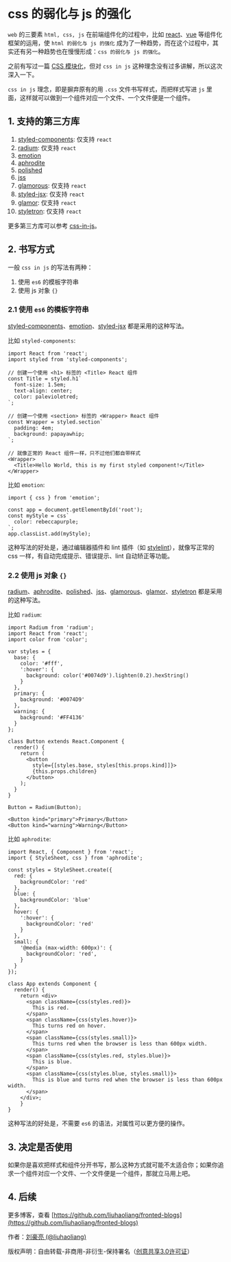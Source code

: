 # css 的弱化与 js 的强化

`web` 的三要素 `html, css, js` 在前端组件化的过程中，比如 [react](https://github.com/facebook/react)、[vue](https://github.com/vuejs/vue) 等组件化框架的运用，使 `html 的弱化与 js 的强化` 成为了一种趋势，而在这个过程中，其实还有另一种趋势也在慢慢形成：`css 的弱化与 js 的强化`。

之前有写过一篇 [CSS 模块化](https://github.com/liuhaoliang/fronted-blogs/blob/master/advanced/1.md)，但对 `css in js` 这种理念没有过多讲解，所以这次深入一下。

`css in js` 理念，即是摒弃原有的用 `.css` 文件书写样式，而把样式写进 `js` 里面，这样就可以做到一个组件对应一个文件、一个文件便是一个组件。

## 1. 支持的第三方库

1. [styled-components](https://github.com/styled-components/styled-components): 仅支持 `react`
2. [radium](https://github.com/FormidableLabs/radium): 仅支持 `react`
3. [emotion](https://github.com/emotion-js/emotion)
4. [aphrodite](https://github.com/Khan/aphrodite)
5. [polished](https://github.com/styled-components/polished)
6. [jss](https://github.com/cssinjs/jss)
7. [glamorous](https://github.com/paypal/glamorous): 仅支持 `react`
8. [styled-jsx](https://github.com/zeit/styled-jsx): 仅支持 `react`
9. [glamor](https://github.com/threepointone/glamor): 仅支持 `react`
10. [styletron](https://github.com/styletron/styletron): 仅支持 `react`

更多第三方库可以参考 [css-in-js](https://github.com/MicheleBertoli/css-in-js)。

## 2. 书写方式

一般 `css in js` 的写法有两种：

1. 使用 `es6` 的模板字符串
2. 使用 js 对象 `{}`

### 2.1 使用 `es6` 的模板字符串

[styled-components](https://github.com/styled-components/styled-components)、[emotion](https://github.com/emotion-js/emotion)、[styled-jsx](https://github.com/zeit/styled-jsx) 都是采用的这种写法。

比如 `styled-components`: 

```
import React from 'react';
import styled from 'styled-components';

// 创建一个使用 <h1> 标签的 <Title> React 组件
const Title = styled.h1`
  font-size: 1.5em;
  text-align: center;
  color: palevioletred;
`;

// 创建一个使用 <section> 标签的 <Wrapper> React 组件
const Wrapper = styled.section`
  padding: 4em;
  background: papayawhip;
`;

// 就像正常的 React 组件一样，只不过他们都自带样式
<Wrapper>
  <Title>Hello World, this is my first styled component!</Title>
</Wrapper>
```

比如 `emotion`: 

```
import { css } from 'emotion';

const app = document.getElementById('root');
const myStyle = css`
  color: rebeccapurple;
`;
app.classList.add(myStyle);
```

这种写法的好处是，通过编辑器插件和 lint 插件（如 [stylelint](https://github.com/stylelint/stylelint)），就像写正常的 css 一样，有自动完成提示、错误提示、lint 自动矫正等功能。

### 2.2 使用 js 对象 `{}`

[radium](https://github.com/FormidableLabs/radium)、[aphrodite](https://github.com/Khan/aphrodite)、[polished](https://github.com/styled-components/polished)、[jss](https://github.com/cssinjs/jss)、[glamorous](https://github.com/paypal/glamorous)、[glamor](https://github.com/threepointone/glamor)、[styletron](https://github.com/styletron/styletron) 都是采用的这种写法。

比如 `radium`:

```
import Radium from 'radium';
import React from 'react';
import color from 'color';

var styles = {
  base: {
    color: '#fff',
    ':hover': {
      background: color('#0074d9').lighten(0.2).hexString()
    }
  },
  primary: {
    background: '#0074D9'
  },
  warning: {
    background: '#FF4136'
  }
};

class Button extends React.Component {
  render() {
    return (
      <button
        style={[styles.base, styles[this.props.kind]]}>
        {this.props.children}
      </button>
    );
  }
}

Button = Radium(Button);

<Button kind="primary">Primary</Button>
<Button kind="warning">Warning</Button>
```

比如 `aphrodite`:

```
import React, { Component } from 'react';
import { StyleSheet, css } from 'aphrodite';

const styles = StyleSheet.create({
  red: {
    backgroundColor: 'red'
  },
  blue: {
    backgroundColor: 'blue'
  },
  hover: {
    ':hover': {
      backgroundColor: 'red'
    }
  },
  small: {
    '@media (max-width: 600px)': {
      backgroundColor: 'red',
    }
  }
});

class App extends Component {
  render() {
    return <div>
      <span className={css(styles.red)}>
        This is red.
      </span>
      <span className={css(styles.hover)}>
        This turns red on hover.
      </span>
      <span className={css(styles.small)}>
        This turns red when the browser is less than 600px width.
      </span>
      <span className={css(styles.red, styles.blue)}>
        This is blue.
      </span>
      <span className={css(styles.blue, styles.small)}>
        This is blue and turns red when the browser is less than 600px width.
      </span>
    </div>;
    }
}

```

这种写法的好处是，不需要 `es6` 的语法，对属性可以更方便的操作。

## 3. 决定是否使用

如果你是喜欢把样式和组件分开书写，那么这种方式就可能不太适合你；如果你追求一个组件对应一个文件、一个文件便是一个组件，那就立马用上吧。

## 4. 后续

更多博客，查看 [https://github.com/liuhaoliang/fronted-blogs](https://github.com/liuhaoliang/fronted-blogs)

作者：[刘豪亮 (@liuhaoliang)](https://github.com/liuhaoliang)

版权声明：自由转载-非商用-非衍生-保持署名（[创意共享3.0许可证](https://creativecommons.org/licenses/by-nc-nd/3.0/deed.zh)）
